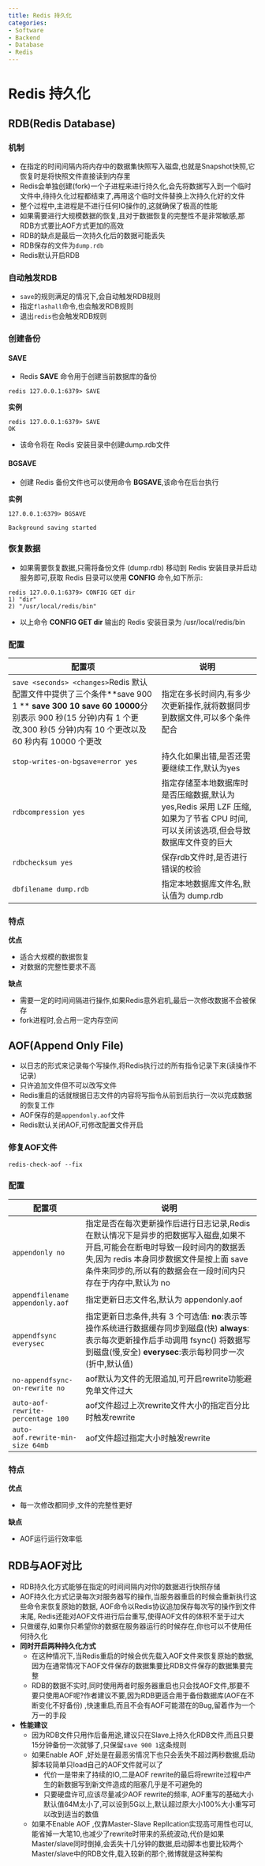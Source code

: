 ```yaml
---
title: Redis 持久化
categories:
- Software
- Backend
- Database
- Redis
---
```

# Redis 持久化

## RDB(Redis Database)

### 机制

- 在指定的时间间隔内将内存中的数据集快照写入磁盘,也就是Snapshot快照,它恢复时是将快照文件直接读到内存里
- Redis会单独创建(fork)一个子进程来进行持久化,会先将数据写入到一个临时文件中,待持久化过程都结束了,再用这个临时文件替换上次持久化好的文件
- 整个过程中,主进程是不进行任何IO操作的,这就确保了极高的性能
- 如果需要进行大规模数据的恢复,且对于数据恢复的完整性不是非常敏感,那RDB方式要比AOF方式更加的高效
- RDB的缺点是最后一次持久化后的数据可能丢失
- RDB保存的文件为`dump.rdb`
- Redis默认开启RDB

### 自动触发RDB

- `save`的规则满足的情况下,会自动触发RDB规则
- 指定`flashall`命令,也会触发RDB规则
- 退出`redis`也会触发RDB规则

### 创建备份

#### SAVE

- Redis **SAVE** 命令用于创建当前数据库的备份

```
redis 127.0.0.1:6379> SAVE
```

**实例**

```
redis 127.0.0.1:6379> SAVE
OK
```

- 该命令将在 Redis 安装目录中创建dump.rdb文件

#### BGSAVE

- 创建 Redis 备份文件也可以使用命令 **BGSAVE**,该命令在后台执行

**实例**

```
127.0.0.1:6379> BGSAVE

Background saving started
```

### 恢复数据

- 如果需要恢复数据,只需将备份文件 (dump.rdb) 移动到 Redis 安装目录并启动服务即可,获取 Redis 目录可以使用 **CONFIG** 命令,如下所示:

```
redis 127.0.0.1:6379> CONFIG GET dir
1) "dir"
2) "/usr/local/redis/bin"
```

- 以上命令 **CONFIG GET dir** 输出的 Redis 安装目录为 /usr/local/redis/bin

### 配置

| 配置项                                                       | 说明                                                         |
| ------------------------------------------------------------ | ------------------------------------------------------------ |
| `save <seconds> <changes>`Redis 默认配置文件中提供了三个条件**save 900 1 ** **save 300 10** **save 60 10000**分别表示 900 秒(15 分钟)内有 1 个更改,300 秒(5 分钟)内有 10 个更改以及 60 秒内有 10000 个更改 | 指定在多长时间内,有多少次更新操作,就将数据同步到数据文件,可以多个条件配合 |
| `stop-writes-on-bgsave=error yes`                            | 持久化如果出错,是否还需要继续工作,默认为yes                  |
| `rdbcompression yes`                                         | 指定存储至本地数据库时是否压缩数据,默认为 yes,Redis 采用 LZF 压缩,如果为了节省 CPU 时间,可以关闭该选项,但会导致数据库文件变的巨大 |
| `rdbchecksum yes`                                            | 保存rdb文件时,是否进行错误的校验                             |
| `dbfilename dump.rdb`                                        | 指定本地数据库文件名,默认值为 dump.rdb                       |

### 特点

**优点**

- 适合大规模的数据恢复
- 对数据的完整性要求不高

**缺点**

- 需要一定的时间间隔进行操作,如果Redis意外宕机,最后一次修改数据不会被保存
- fork进程时,会占用一定内存空间

## AOF(Append Only File)

- 以日志的形式来记录每个写操作,将Redis执行过的所有指令记录下来(读操作不记录)
- 只许追加文件但不可以改写文件
- Redis重启的话就根据日志文件的内容将写指令从前到后执行一次以完成数据的恢复工作
- AOF保存的是`appendonly.aof`文件
- Redis默认关闭AOF,可修改配置文件开启

### 修复AOF文件

```
redis-check-aof --fix
```

### 配置

| 配置项                            | 说明                                                         |
| --------------------------------- | ------------------------------------------------------------ |
| `appendonly no`                   | 指定是否在每次更新操作后进行日志记录,Redis 在默认情况下是异步的把数据写入磁盘,如果不开启,可能会在断电时导致一段时间内的数据丢失,因为 redis 本身同步数据文件是按上面 save 条件来同步的,所以有的数据会在一段时间内只存在于内存中,默认为 no |
| `appendfilename appendonly.aof`   | 指定更新日志文件名,默认为 appendonly.aof                     |
| `appendfsync everysec`            | 指定更新日志条件,共有 3 个可选值: **no**:表示等操作系统进行数据缓存同步到磁盘(快) **always**:表示每次更新操作后手动调用 fsync() 将数据写到磁盘(慢,安全) **everysec**:表示每秒同步一次(折中,默认值) |
| `no-appendfsync-on-rewrite no`    | aof默认为文件的无限追加,可开启rewrite功能避免单文件过大     |
| `auto-aof-rewrite-percentage 100` | aof文件超过上次rewrite文件大小的指定百分比时触发rewrite      |
| `auto-aof.rewrite-min-size 64mb`  | aof文件超过指定大小时触发rewrite                             |

### 特点

**优点**

- 每一次修改都同步,文件的完整性更好

**缺点**

- AOF运行运行效率低

## RDB与AOF对比

-  RDB持久化方式能够在指定的时间间隔内对你的数据进行快照存储
- AOF持久化方式记录每次对服务器写的操作,当服务器重启的时候会重新执行这些命令来恢复原始的数据, AOF命令以Redis协议追加保存每次写的操作到文件末尾, Redis还能对AOF文件进行后台重写,使得AOF文件的体积不至于过大
- 只做缓存,如果你只希望你的数据在服务器运行的时候存在,你也可以不使用任何持久化
- **同时开启两种持久化方式**
    - 在这种情况下,当Redis重启的时候会优先载入AOF文件来恢复原始的数据,因为在通常情况下AOF文件保存的数据集要比RDB文件保存的数据集要完整
    - RDB的数据不实时,同时使用两者时服务器重启也只会找AOF文件,那要不要只使用AOF呢?作者建议不要,因为RDB更适合用于备份数据库(AOF在不断变化不好备份) ,快速重启,而且不会有AOF可能潜在的Bug,留着作为一个万一的手段
- **性能建议**
    - 因为RDB文件只用作后备用途,建议只在Slave上持久化RDB文件,而且只要15分钟备份一次就够了,只保留`save 900 1`这条规则
    - 如果Enable AOF ,好处是在最恶劣情况下也只会丢失不超过两秒数据,启动脚本较简单只load自己的AOF文件就可以了
        - 代价一是带来了持续的IO,二是AOF rewrite的最后将rewrite过程中产生的新数据写到新文件造成的阻塞几乎是不可避免的
        - 只要硬盘许可,应该尽量减少AOF rewrite的频率, AOF重写的基础大小默认值64M太小了,可以设到5G以上,默认超过原大小100%大小重写可以改到适当的数值
    - 如果不Enable AOF ,仅靠Master-Slave Repllcation实现高可用性也可以,能省掉一大笔10,也减少了rewrite时带来的系统波动,代价是如果Master/slave同时倒掉,会丢失十几分钟的数据,启动脚本也要比较两个Master/slave中的RDB文件,载入较新的那个,微博就是这种架构